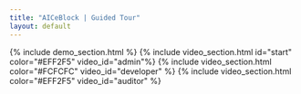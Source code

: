```yaml
---
title: "AICeBlock | Guided Tour"
layout: default
---
```


{% include demo_section.html %}
{% include video_section.html id="start" color="#EFF2F5" video_id="admin"%}
{% include video_section.html color="#FCFCFC" video_id="developer" %}
{% include video_section.html color="#EFF2F5" video_id="auditor" %}

